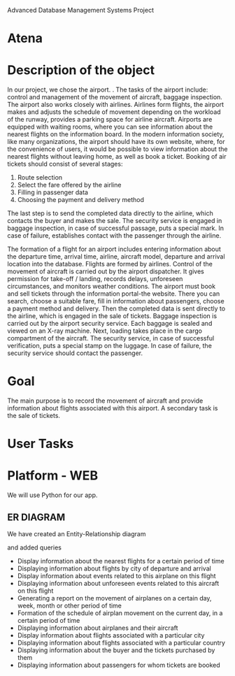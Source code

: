 Advanced Database Management Systems Project

# Atena

Description of the object 
=====================
In our project, we chose the airport. .
The tasks of the airport include: control and management of the movement of aircraft, baggage inspection. The airport also works closely with airlines.
Airlines form flights, the airport makes and adjusts the schedule of movement depending on the workload of the runway, provides a parking space for airline aircraft. Airports are equipped with waiting rooms, where you can see information about the nearest flights on the information board.
In the modern information society, like many organizations, the airport should have its own website, where, for the convenience of users, it would be possible to view information about the nearest flights without leaving home, as well as book a ticket. Booking of air tickets should consist of several stages:

1. Route selection
2. Select the fare offered by the airline
3. Filling in passenger data
4. Choosing the payment and delivery method

The last step is to send the completed data directly to the airline, which contacts the buyer and makes the sale.
The security service is engaged in baggage inspection, in case of successful passage, puts a special mark. In case of failure, establishes contact with the passenger through the airline.


The formation of a flight for an airport includes entering information about the departure time, arrival time, airline, aircraft model, departure and arrival location into the database. Flights are formed by airlines.
Control of the movement of aircraft is carried out by the airport dispatcher. It gives permission for take-off / landing, records delays, unforeseen circumstances, and monitors weather conditions.
The airport must book and sell tickets through the information portal-the website. There you can search, choose a suitable fare, fill in information about passengers, choose a payment method and delivery. Then the completed data is sent directly to the airline, which is engaged in the sale of tickets.
Baggage inspection is carried out by the airport security service. Each baggage is sealed and viewed on an X-ray machine. Next, loading takes place in the cargo compartment of the aircraft. The security service, in case of successful verification, puts a special stamp on the luggage. In case of failure, the security service should contact the passenger.


Goal
====
The main purpose is to record the movement of aircraft and provide information about flights associated with this airport. A secondary task is the sale of tickets.

User Tasks
===========

Platform - WEB
===============
We will use Python for our app.

ER DIAGRAM
------------
We have created an Entity-Relationship diagram

and added queries 
* Display information about the nearest flights for a certain period of time
* Displaying information about flights by city of departure and arrival
* Display information about events related to this airplane on this flight
* Displaying information about unforeseen events related to this aircraft on this flight
* Generating a report on the movement of airplanes on a certain day, week, month or other period of time
* Formation of the schedule of airplan movement on the current day, in a certain period of time
* Displaying information about airplanes and their aircraft
* Display information about flights associated with a particular city
* Displaying information about flights associated with a particular country
* Displaying information about the buyer and the tickets purchased by them
* Displaying information about passengers for whom tickets are booked
